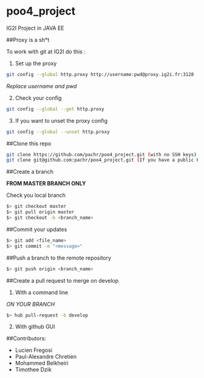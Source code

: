 # poo4_project
IG2I Project in JAVA EE

##Proxy is a sh*t

To work with git at IG2I do this :

1. Set up the proxy

```bash
git config --global http.proxy http://username:pwd@proxy.ig2i.fr:3128
```
*Replace username and pwd*

2. Check your config

```bash
git config --global --get http.proxy
```
3. If you want to unset the proxy config

```bash
git config --global --unset http.proxy
```

##Clone this repo

```bash
git clone https://github.com/pachr/poo4_project.git (with no SSH keys)
git clone git@github.com:pachr/poo4_project.git (If you have a public Key)
```

##Create a branch

**FROM MASTER BRANCH ONLY**

Check you local branch

```bash
$> git checkout master
$> git pull origin master
$> git checkout -b <branch_name>
```

##Commit your updates

```bash
$> git add <file_name>
$> git commit -m "<message>"
```

##Push a branch to the remote repository 

```bash
$> git push origin <branch_name>
```

##Create a pull request to merge on develop

1. With a command line

*ON YOUR BRANCH*

```bash
$> hub pull-request -b develop
```

2. With github GUI


##Contributors: 
- Lucien Fregosi 
- Paul-Alexandre Chretien 
- Mohammed Belkheiri
- Timothee Dzik 

